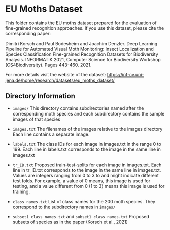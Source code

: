 # EU Moths Dataset

This folder contains the EU moths dataset prepared for the evaluation
of fine-grained recognition approaches. If you use this dataset, please 
cite the corresponding paper:

Dimitri Korsch and Paul Bodesheim and Joachim Denzler. 
Deep Learning Pipeline for Automated Visual Moth Monitoring: Insect Localization and Species Classification
Fine-grained Recognition Datasets for Biodiversity Analysis. 
INFORMATIK 2021, Computer Science for Biodiversity Workshop (CS4Biodiversity). Pages 443-460. 2021.

For more details visit the website of the dataset:
https://inf-cv.uni-jena.de/home/research/datasets/eu_moths_dataset/

## Directory Information

- ``images/``
    This directory contains subdirectories named after the corresponding moth species and each subdirectory contains the sample images of that species

- ``images.txt``
    The filenames of the images relative to the images directory
    Each line contains a separate image.

- ``labels.txt``
    The class IDs for each image in images.txt in the range 0 to 199. 
    Each line in labels.txt corresponds to the image in the same line in images.txt

- ``tr_ID.txt``
    Proposed train-test-splits for each image in images.txt. 
    Each line in tr_ID.txt corresponds to the image in the same line in images.txt. 
    Values are integers ranging from 0 to 3 to and might indicate different test folds.
    For example, a value of 0 means, this image is used for testing, and a value different from 0 (1 to 3) means this image is used for training.
    
- ``class_names.txt``
    List of class names for the 200 moth species.
    They correspond to the subdirectory names in ``images/``
    
- ``subset1_class_names.txt`` and ``subset1_class_names.txt``
    Proposed subsets of species as in the paper (Korsch et al., 2021)
